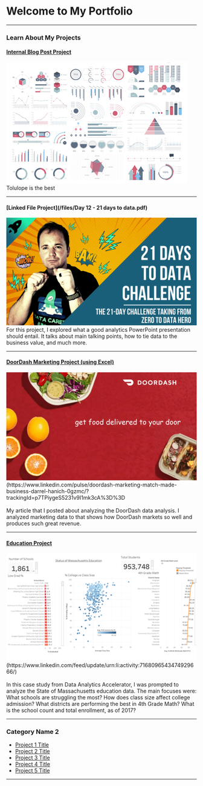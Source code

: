 # Welcome to My Portfolio

---

### Learn About My Projects

#### [Internal Blog Post Project](/bank)
<img src="images/dummy_thumbnail.jpg?raw=true"/>
Tolulope is the best

---
#### [Linked File Project](/files/Day 12 - 21 days to data.pdf)
<img src="images/21 Days To Data Challenge.png?raw=true"/>
For this project, I explored what a good analytics PowerPoint presentation should entail. It talks about main talking points, how to tie data to the business value, and much more. 

---
#### [DoorDash Marketing Project (using Excel)](https://www.linkedin.com/pulse/doordash-marketing-match-made-business-darrel-hanich-0gzmc/?trackingId=p7TPiygeS5231v9I1mk3cA%3D%3D)
<img src="images/doordash-1-1536x870.webp?raw=true"/>
(https://www.linkedin.com/pulse/doordash-marketing-match-made-business-darrel-hanich-0gzmc/?trackingId=p7TPiygeS5231v9I1mk3cA%3D%3D
<br><br>
My article that I posted about analyzing the DoorDash data analysis.  I analyzed marketing data to that shows how DoorDash markets so well and produces such great revenue. 


---
#### [Education Project](https://www.linkedin.com/feed/update/urn:li:activity:7168096543474929666/)
<img src="images/Status of Massachusetts Education.png?raw=true"/>
(https://www.linkedin.com/feed/update/urn:li:activity:7168096543474929666/)
<br><br>
In this case study from Data Analytics Accelerator, I was prompted to analyze the State of Massachusetts education data. The main focuses were:
What schools are struggling the most?
How does class size affect college admission?
What districts are performing the best in 4th Grade Math?
What is the school count and total enrollment, as of 2017?

---

### Category Name 2

- [Project 1 Title](http://example.com/)
- [Project 2 Title](http://example.com/)
- [Project 3 Title](http://example.com/)
- [Project 4 Title](http://example.com/)
- [Project 5 Title](http://example.com/)

---




